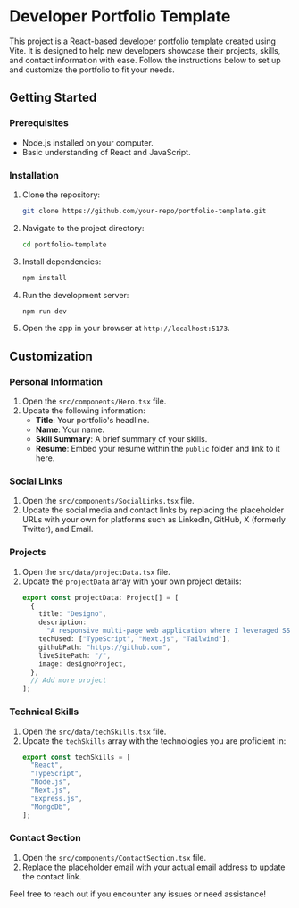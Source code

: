 # Developer Portfolio Template

This project is a React-based developer portfolio template created using Vite. It is designed to help new developers showcase their projects, skills, and contact information with ease. Follow the instructions below to set up and customize the portfolio to fit your needs.

## Getting Started

### Prerequisites

- Node.js installed on your computer.
- Basic understanding of React and JavaScript.

### Installation

1. Clone the repository:
   ```bash
   git clone https://github.com/your-repo/portfolio-template.git
   ```
2. Navigate to the project directory:
   ```bash
   cd portfolio-template
   ```
3. Install dependencies:
   ```bash
   npm install
   ```
4. Run the development server:
   ```bash
   npm run dev
   ```
5. Open the app in your browser at `http://localhost:5173`.

## Customization

### Personal Information

1. Open the `src/components/Hero.tsx` file.
2. Update the following information:
   - **Title**: Your portfolio's headline.
   - **Name**: Your name.
   - **Skill Summary**: A brief summary of your skills.
   - **Resume**: Embed your resume within the `public` folder and link to it here.

### Social Links

1. Open the `src/components/SocialLinks.tsx` file.
2. Update the social media and contact links by replacing the placeholder URLs with your own for platforms such as LinkedIn, GitHub, X (formerly Twitter), and Email.

### Projects

1. Open the `src/data/projectData.tsx` file.
2. Update the `projectData` array with your own project details:
   ```typescript
   export const projectData: Project[] = [
     {
       title: "Designo",
       description:
         "A responsive multi-page web application where I leveraged SSR in Next Js to enhance performance. Integrated Google maps API for better location display.",
       techUsed: ["TypeScript", "Next.js", "Tailwind"],
       githubPath: "https://github.com",
       liveSitePath: "/",
       image: designoProject,
     },
     // Add more project
   ];
   ```

### Technical Skills

1. Open the `src/data/techSkills.tsx` file.
2. Update the `techSkills` array with the technologies you are proficient in:
   ```typescript
   export const techSkills = [
     "React",
     "TypeScript",
     "Node.js",
     "Next.js",
     "Express.js",
     "MongoDb",
   ];
   ```

### Contact Section

1. Open the `src/components/ContactSection.tsx` file.
2. Replace the placeholder email with your actual email address to update the contact link.

Feel free to reach out if you encounter any issues or need assistance!
